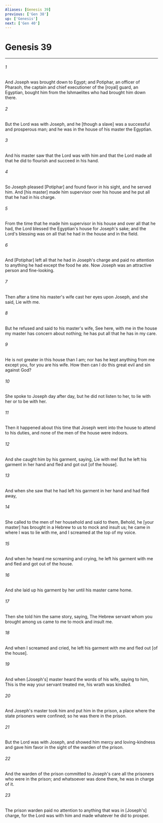 ```yaml
---
Aliases: [Genesis 39]
previous: ['Gen 38']
up: ['Genesis']
next: ['Gen 40']
---
```

# Genesis 39

***

###### 1 

And Joseph was brought down to Egypt; and Potiphar, an officer of Pharaoh, the captain and chief executioner of the [royal] guard, an Egyptian, bought him from the Ishmaelites who had brought him down there. 

###### 2 

But the Lord was with Joseph, and he [though a slave] was a successful and prosperous man; and he was in the house of his master the Egyptian. 

###### 3 

And his master saw that the Lord was with him and that the Lord made all that he did to flourish and succeed in his hand. 

###### 4 

So Joseph pleased [Potiphar] and found favor in his sight, and he served him. And [his master] made him supervisor over his house and he put all that he had in his charge. 

###### 5 

From the time that he made him supervisor in his house and over all that he had, the Lord blessed the Egyptian's house for Joseph's sake; and the Lord's blessing was on all that he had in the house and in the field. 

###### 6 

And [Potiphar] left all that he had in Joseph's charge and paid no attention to anything he had except the food he ate. Now Joseph was an attractive person and fine-looking. 

###### 7 

Then after a time his master's wife cast her eyes upon Joseph, and she said, Lie with me. 

###### 8 

But he refused and said to his master's wife, See here, with me in the house my master has concern about nothing; he has put all that he has in my care. 

###### 9 

He is not greater in this house than I am; nor has he kept anything from me except you, for you are his wife. How then can I do this great evil and sin against God? 

###### 10 

She spoke to Joseph day after day, but he did not listen to her, to lie with her or to be with her. 

###### 11 

Then it happened about this time that Joseph went into the house to attend to his duties, and none of the men of the house were indoors. 

###### 12 

And she caught him by his garment, saying, Lie with me! But he left his garment in her hand and fled and got out [of the house]. 

###### 13 

And when she saw that he had left his garment in her hand and had fled away, 

###### 14 

She called to the men of her household and said to them, Behold, he [your master] has brought in a Hebrew to us to mock and insult us; he came in where I was to lie with me, and I screamed at the top of my voice. 

###### 15 

And when he heard me screaming and crying, he left his garment with me and fled and got out of the house. 

###### 16 

And she laid up his garment by her until his master came home. 

###### 17 

Then she told him the same story, saying, The Hebrew servant whom you brought among us came to me to mock and insult me. 

###### 18 

And when I screamed and cried, he left his garment with me and fled out [of the house]. 

###### 19 

And when [Joseph's] master heard the words of his wife, saying to him, This is the way your servant treated me, his wrath was kindled. 

###### 20 

And Joseph's master took him and put him in the prison, a place where the state prisoners were confined; so he was there in the prison. 

###### 21 

But the Lord was with Joseph, and showed him mercy and loving-kindness and gave him favor in the sight of the warden of the prison. 

###### 22 

And the warden of the prison committed to Joseph's care all the prisoners who were in the prison; and whatsoever was done there, he was in charge of it. 

###### 23 

The prison warden paid no attention to anything that was in [Joseph's] charge, for the Lord was with him and made whatever he did to prosper.
